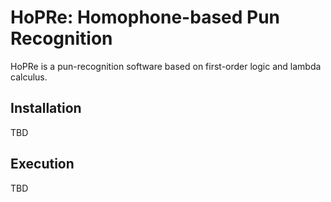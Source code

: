 # HoPRe: Homophone-based Pun Recognition
HoPRe is a pun-recognition software based on first-order logic and lambda calculus.

## Installation
TBD

## Execution
TBD
